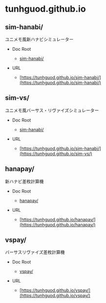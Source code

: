 # tunhguod.github.io

## sim-hanabi/

ユニメモ風新ハナビシミュレーター

* Doc Root
  * [sim-hanabi/](https://github.com/tunhguod/tunhguod.github.io/blob/main/sim-hanabi)

* URL
  * [https://tunhguod.github.io/sim-hanabi/](https://tunhguod.github.io/sim-hanabi/)

## sim-vs/

ユニメモ風バーサス・リヴァイズシミュレーター

* Doc Root
  * [sim-hanabi/](https://github.com/tunhguod/tunhguod.github.io/blob/main/sim-vs)

* URL
  * [https://tunhguod.github.io/sim-hanabi/](https://tunhguod.github.io/sim-vs/)
 
## hanapay/

新ハナビ差枚計算機

* Doc Root
  * [hanapay/](https://github.com/tunhguod/tunhguod.github.io/blob/main/hanapay)

* URL
  * [https://tunhguod.github.io/hanapay/](https://tunhguod.github.io/hanapay/)

## vspay/

バーサスリヴァイズ差枚計算機

* Doc Root
  * [vspay/](https://github.com/tunhguod/tunhguod.github.io/blob/main/vspay)

* URL
  * [https://tunhguod.github.io/vspay/](https://tunhguod.github.io/vspay/)
